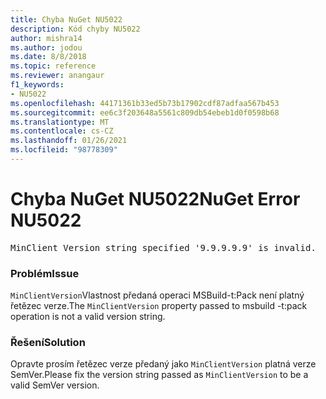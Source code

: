 ```yaml
---
title: Chyba NuGet NU5022
description: Kód chyby NU5022
author: mishra14
ms.author: jodou
ms.date: 8/8/2018
ms.topic: reference
ms.reviewer: anangaur
f1_keywords:
- NU5022
ms.openlocfilehash: 44171361b33ed5b73b17902cdf87adfaa567b453
ms.sourcegitcommit: ee6c3f203648a5561c809db54ebeb1d0f0598b68
ms.translationtype: MT
ms.contentlocale: cs-CZ
ms.lasthandoff: 01/26/2021
ms.locfileid: "98778309"
---
```

# <a name="nuget-error-nu5022"></a><span data-ttu-id="d747b-103">Chyba NuGet NU5022</span><span class="sxs-lookup"><span data-stu-id="d747b-103">NuGet Error NU5022</span></span>
<pre>MinClient Version string specified '9.9.9.9.9' is invalid.</pre>

### <a name="issue"></a><span data-ttu-id="d747b-104">Problém</span><span class="sxs-lookup"><span data-stu-id="d747b-104">Issue</span></span>

<span data-ttu-id="d747b-105">`MinClientVersion`Vlastnost předaná operaci MSBuild-t:Pack není platný řetězec verze.</span><span class="sxs-lookup"><span data-stu-id="d747b-105">The `MinClientVersion` property passed to msbuild -t:pack operation is not a valid version string.</span></span>


### <a name="solution"></a><span data-ttu-id="d747b-106">Řešení</span><span class="sxs-lookup"><span data-stu-id="d747b-106">Solution</span></span>

<span data-ttu-id="d747b-107">Opravte prosím řetězec verze předaný jako `MinClientVersion` platná verze SemVer.</span><span class="sxs-lookup"><span data-stu-id="d747b-107">Please fix the version string passed as `MinClientVersion` to be a valid SemVer version.</span></span>

